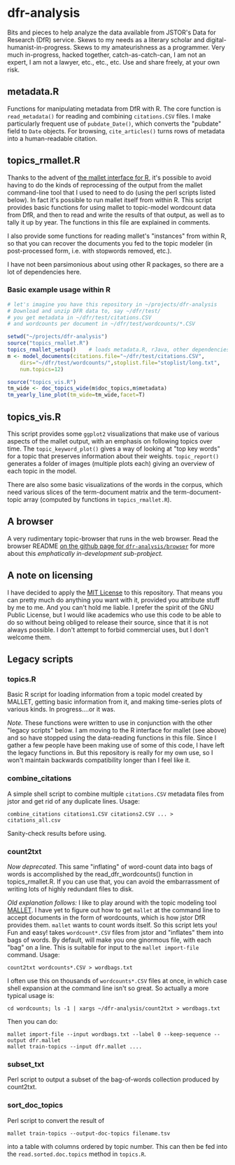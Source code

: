 # dfr-analysis

Bits and pieces to help analyze the data available from JSTOR's Data for Research (DfR) service. Skews to my needs as a literary scholar and digital-humanist-in-progress. Skews to my amateurishness as a programmer. Very much in-progress, hacked together, catch-as-catch-can, I am not an expert, I am not a lawyer, etc., etc., etc. Use and share freely, at your own risk. 

## metadata.R

Functions for manipulating metadata from DfR with R. The core function is `read_metadata()` for reading and combining `citations.CSV` files. I make particularly frequent use of `pubdate_Date()`, which converts the "pubdate" field to `Date` objects. For browsing, `cite_articles()` turns rows of metadata into a human-readable citation.


## topics_rmallet.R

Thanks to the advent of [the mallet interface for R](http://www.cs.princeton.edu/~mimno/R/), it's possible to avoid having to do the kinds of reprocessing of the output from the mallet command-line tool that I used to need to do (using the perl scripts listed below). In fact it's possible to run mallet itself from within R. This script provides basic functions for using mallet to topic-model wordcount data from DfR, and then to read and write the results of that output, as well as to tally it up by year. The functions in this file are explained in comments.

I also provide some functions for reading mallet's "instances" from within R, so that you can recover the documents you fed to the topic modeler (in post-processed form, i.e. with stopwords removed, etc.).

I have not been parsimonious about using other R packages, so there are a lot of dependencies here.

### Basic example usage within R

```R
# let's imagine you have this repository in ~/projects/dfr-analysis
# Download and unzip DFR data to, say ~/dfr/test/
# you get metadata in ~/dfr/test/citations.CSV
# and wordcounts per document in ~/dfr/test/wordcounts/*.CSV

setwd("~/projects/dfr-analysis")
source("topics_rmallet.R")
topics_rmallet_setup()    # loads metadata.R, rJava, other dependencies
m <- model_documents(citations.file="~/dfr/test/citations.CSV",
    dirs="~/dfr/test/wordcounts/",stoplist.file="stoplist/long.txt",
    num.topics=12)

source("topics_vis.R")
tm_wide <- doc_topics_wide(m$doc_topics,m$metadata)
tm_yearly_line_plot(tm_wide=tm_wide,facet=T)
```

## topics_vis.R

This script provides some `ggplot2` visualizations that make use of various aspects of the mallet output, with an emphasis on following topics over time. The `topic_keyword_plot()` gives a way of looking at "top key words" for a topic that preserves information about their weights. `topic_report()` generates a folder of images (multiple plots each) giving an overview of each topic in the model.

There are also some basic visualizations of the words in the corpus, which need various slices of the term-document matrix and the term-document-topic array (computed by functions in `topics_rmallet.R`).

## A browser

A very rudimentary topic-browser that runs in the web browser. Read the browser README [on the github page for `dfr-analysis/browser`](https://github.com/agoldst/dfr-analysis/tree/master/browser) for more about this *emphatically in-development sub-probject.*

## A note on licensing

I have decided to apply the [MIT License](https://github.com/agoldst/dfr-analysis/tree/master/LICENSE) to this repository. That means you can pretty much do anything you want with it, provided you attribute stuff by me to me. And you can't hold me liable. I prefer the spirit of the GNU Public License, but I would like academics who use this code to be able to do so without being obliged to release their source, since that it is not always possible. I don't attempt to forbid commercial uses, but I don't welcome them.

## Legacy scripts

### topics.R

Basic R script for loading information from a topic model created by MALLET, getting basic information from it, and making time-series plots of various kinds. In progress....or it was.

*Note.* These functions were written to use in conjunction with the other "legacy scripts" below. I am moving to the R interface for mallet (see above) and so have stopped using the data-reading functions in this file. Since I gather a few people have been making use of some of this code, I have left the legacy functions in. But this repository is really for my own use, so I won't maintain backwards compatibility longer than I feel like it.

### combine_citations

A simple shell script to combine multiple `citations.CSV` metadata files
from jstor and get rid of any duplicate lines. Usage:

    combine_citations citations1.CSV citations2.CSV ... > citations_all.csv

Sanity-check results before using.

### count2txt

*Now deprecated*. This same "inflating" of word-count data into bags of words is accomplished by the read_dfr_wordcounts() function in topics_rmallet.R. If you can use that, you can avoid the embarrassment of writing lots of highly redundant files to disk.

*Old explanation follows:* I like to play around with the topic modeling tool [MALLET](http://mallet.cs.umass.edu). I have yet to figure out how to get `mallet` at the command line to accept documents in the form of wordcounts, which is how jstor DfR provides them. `mallet` wants to count words itself. So this script lets you! Fun and easy! takes `wordcount*.CSV` files from jstor and "inflates" them into bags of words. By default, will make you one ginormous file, with each "bag" on a line. This is suitable for input to the `mallet import-file` command. Usage:

    count2txt wordcounts*.CSV > wordbags.txt

I often use this on thousands of `wordcounts*.CSV` files at once, in which case shell expansion at the command line isn't so great. So actually a more typical usage is:

    cd wordcounts; ls -1 | xargs ~/dfr-analysis/count2txt > wordbags.txt

Then you can do:

    mallet import-file --input wordbags.txt --label 0 --keep-sequence --output dfr.mallet
    mallet train-topics --input dfr.mallet ....


### subset_txt

Perl script to output a subset of the bag-of-words collection produced by count2txt. 

### sort_doc_topics

Perl script to convert the result of

    mallet train-topics --output-doc-topics filename.tsv

into a table with columns ordered by topic number. This can then be fed into the ``read.sorted.doc.topics`` method in ``topics.R``.

